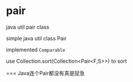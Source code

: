 pair
====

java util pair class

simple java util class Pair

implemented `Comparable` 

use Collection.sort(Collection<Pair<F,S>>) to sort

===
Java连个Pair都没有真是捉急
